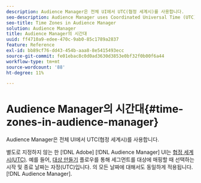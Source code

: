 ```yaml
---
description: Audience Manager은 전체 UI에서 UTC(협정 세계시)를 사용합니다.
seo-description: Audience Manager uses Coordinated Universal Time (UTC) across its entire UI.
seo-title: Time Zones in Audience Manager
solution: Audience Manager
title: Audience Manager의 시간대
uuid: ff4710a9-edee-470c-9ab0-85c1789a2837
feature: Reference
exl-id: bb89cf76-dd43-454b-aaa8-8e5415493ecc
source-git-commit: fe01ebac8c0d0ad3630d3853e0bf32f0b00f6a44
workflow-type: tm+mt
source-wordcount: '88'
ht-degree: 11%

---
```


# Audience Manager의 시간대{#time-zones-in-audience-manager}

Audience Manager은 전체 UI에서 UTC(협정 세계시)를 사용합니다.

별도로 지정하지 않는 한 [!DNL Adobe] [!DNL Audience Manager] UI는 [협정 세계시(UTC)](https://www.timeanddate.com/worldclock/timezone/utc). 예를 들어, [대상 만들기](../features/destinations/create-cookie-destination.md#segments-mapping) 플로우를 통해 세그먼트를 대상에 매핑할 때 선택하는 시작 및 종료 날짜는 자정(UTC)입니다. 의 모든 날짜에 대해서도 동일하게 적용됩니다. [!DNL Audience Manager].
